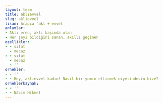 ```yaml
---
layout: term
title: aklıevvel
slug: aklievvel
lisan: Arapça ʿaḳl + evvel
anlamlar:
- Aklı eren, aklı başında olan
- Her şeyi bildiğini sanan, akıllı geçinen
ozellikler:
- - sıfat
  - mecaz
- - sıfat
  - mecaz
  - ''
ornekler:
- - ''
- - Hey, aklıevvel kadın! Nasıl bir yemin ettirmek niyetindesin bize?
orneklerkaynak:
- - ''
- - Nâzım Hikmet
---
```

